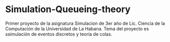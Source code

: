 # Simulation-Queueing-theory
Primer proyecto de la asignatura Simulacion de 3er año de Lic. Ciencia de la Computación de la Universidad de La Habana.  Tema del proyecto es ssimulación de eventos discretos y teoría de colas.
